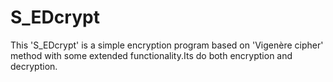 S_EDcrypt
=========

 This 'S_EDcrypt' is a simple encryption program based on 'Vigenère cipher' method with some  extended functionality.Its do both encryption and decryption.
